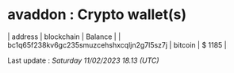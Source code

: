 # avaddon : Crypto wallet(s)

| address | blockchain | Balance |
| bc1q65f238kv6gc235smuzcehshxcqljn2g7l5sz7j | bitcoin | $ 1185 | 

Last update : _Saturday 11/02/2023 18.13 (UTC)_ 

